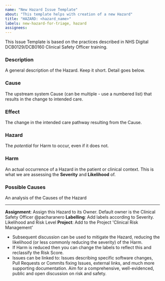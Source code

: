 ```yaml
---
name: "New Hazard Issue Template"
about: "This template helps with creation of a new Hazard"
title: "HAZARD: <hazard_name>"
labels: new-hazard-for-triage, hazard
assignees:
---
```

This Issue Template is based on the practices described in NHS Digital DCB0129/DCB0160 Clinical Safety Officer training.

### Description
A general description of the Hazard. Keep it short. Detail goes below.

### Cause
The upstream system Cause (can be multiple - use a numbered list) that results in the change to intended care.

### Effect
The change in the intended care pathway resulting from the Cause.

### Hazard
The *potential* for Harm to occur, even if it does not.

### Harm
An actual occurrence of a Hazard in the patient or clinical context. This is what we are assessing the **Severity** and **Likelihood** of.

### Possible Causes
An analysis of the Causes of the Hazard

-----

**Assignment**: Assign this Hazard to its Owner. Default owner is the Clinical Safety Officer @pacharanero
**Labelling**: Add labels according to Severity. Likelihood and Risk Level
**Project**: Add to the Project 'Clinical Risk Management'

* Subsequent discussion can be used to mitigate the Hazard, reducing the likelihood (or less commonly reducing the severity) of the Harm.
* If Harm is reduced then you can change the labels to reflect this and reclassify the Risk Score.
* Issues can be linked to: Issues describing specific software changes, Pull Requests or Commits fixing Issues, external links, and much more supporting documentation. Aim for a comprehensive, well-evidenced, public and open discussion on risk and safety.
